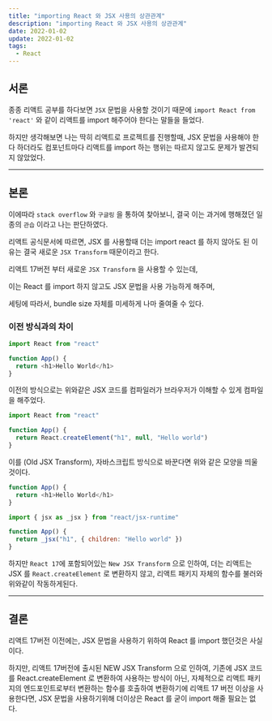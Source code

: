```yaml
---
title: "importing React 와 JSX 사용의 상관관계"
description: "importing React 와 JSX 사용의 상관관계"
date: 2022-01-02
update: 2022-01-02
tags:
  - React
---
```


## 서론

종종 리액트 공부를 하다보면 `JSX` 문법을 사용할 것이기 때문에 `import React from 'react'` 와 같이 리액트를
import 해주어야 한다는 말들을 들었다.

하지만 생각해보면 나는 딱히 리액트로 프로젝트를 진행할때, JSX 문법을 사용해야 한다 하더라도 컴포넌트마다 리액트를 import 하는
행위는 따르지 않고도 문제가 발견되지 않았었다.

---

## 본론

이에따라 `stack overflow` 와 `구글링` 을 통하여 찾아보니, 결국 이는 과거에 행해졌던 일종의 `관습` 이라고 나는 판단하였다.

리액트 공식문서에 따르면, JSX 를 사용할때 더는 import react 를 하지 않아도 된 이유는 결국 새로운 `JSX Transform` 때문이라고 한다.

리액트 17버전 부터 새로운 `JSX Transform` 을 사용할 수 있는데,

이는 React 를 import 하지 않고도 JSX 문법을 사용 가능하게 해주며,

세팅에 따라서, bundle size 자체를 미세하게 나마 줄여줄 수 있다.

### 이전 방식과의 차이

```javascript
import React from "react"

function App() {
  return <h1>Hello World</h1>
}
```

이전의 방식으로는 위와같은 JSX 코드를 컴파일러가 브라우저가 이해할 수 있게 컴파일을 해주었다.

```js
import React from "react"

function App() {
  return React.createElement("h1", null, "Hello world")
}
```

이를 (Old JSX Transform), 자바스크립트 방식으로 바꾼다면 위와 같은 모양을 띄울 것이다.

```js
function App() {
  return <h1>Hello World</h1>
}
```

```js
import { jsx as _jsx } from "react/jsx-runtime"

function App() {
  return _jsx("h1", { children: "Hello world" })
}
```

하지만 `React 17`에 포함되어있는 `New JSX Transform` 으로 인하여, 더는 리액트는 JSX 를 `React.createElement` 로 변환하지 않고, 리액트 패키지 자체의 함수를 불러와 위와같이 작동하게된다.

---

## 결론

리액트 17버전 이전에는, JSX 문법을 사용하기 위하여 React 를 import 했던것은 사실이다.

하지만, 리액트 17버전에 출시된 NEW JSX Transform 으로 인하여, 기존에 JSX 코드를 React.createElement 로 변환하여 사용하는 방식이 아닌, 자체적으로 리액트 패키지의 엔드포인트로부터 변환하는 함수를 호출하여 변환하기에 리액트 17 버전 이상을 사용한다면, JSX 문법을 사용하기위해 더이상은 React 를 굳이 import 해줄 필요는 없다.
